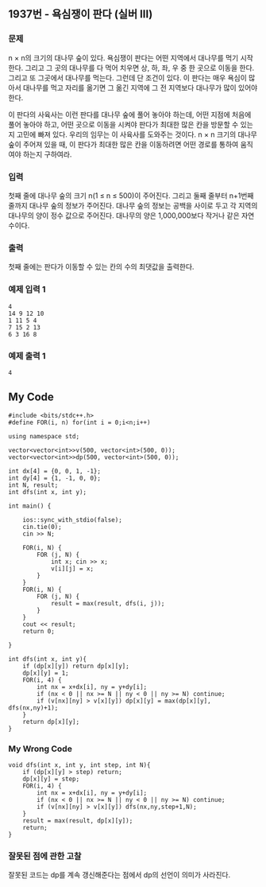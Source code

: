 ## 1937번 - 욕심쟁이 판다 (실버 III)

### 문제
n × n의 크기의 대나무 숲이 있다. 욕심쟁이 판다는 어떤 지역에서 대나무를 먹기 시작한다. 그리고 그 곳의 대나무를 다 먹어 치우면 상, 하, 좌, 우 중 한 곳으로 이동을 한다. 그리고 또 그곳에서 대나무를 먹는다. 그런데 단 조건이 있다. 이 판다는 매우 욕심이 많아서 대나무를 먹고 자리를 옮기면 그 옮긴 지역에 그 전 지역보다 대나무가 많이 있어야 한다. <br>

이 판다의 사육사는 이런 판다를 대나무 숲에 풀어 놓아야 하는데, 어떤 지점에 처음에 풀어 놓아야 하고, 어떤 곳으로 이동을 시켜야 판다가 최대한 많은 칸을 방문할 수 있는지 고민에 빠져 있다. 우리의 임무는 이 사육사를 도와주는 것이다. n × n 크기의 대나무 숲이 주어져 있을 때, 이 판다가 최대한 많은 칸을 이동하려면 어떤 경로를 통하여 움직여야 하는지 구하여라.<br>

### 입력
첫째 줄에 대나무 숲의 크기 n(1 ≤ n ≤ 500)이 주어진다. 그리고 둘째 줄부터 n+1번째 줄까지 대나무 숲의 정보가 주어진다. 대나무 숲의 정보는 공백을 사이로 두고 각 지역의 대나무의 양이 정수 값으로 주어진다. 대나무의 양은 1,000,000보다 작거나 같은 자연수이다.

### 출력
첫째 줄에는 판다가 이동할 수 있는 칸의 수의 최댓값을 출력한다.

### 예제 입력 1
```
4
14 9 12 10
1 11 5 4
7 15 2 13
6 3 16 8
```
### 예제 출력 1
```
4
```

## My Code 
```
#include <bits/stdc++.h>
#define FOR(i, n) for(int i = 0;i<n;i++)

using namespace std;

vector<vector<int>>v(500, vector<int>(500, 0));
vector<vector<int>>dp(500, vector<int>(500, 0));

int dx[4] = {0, 0, 1, -1};
int dy[4] = {1, -1, 0, 0};
int N, result;
int dfs(int x, int y);

int main() {

    ios::sync_with_stdio(false);
    cin.tie(0);
    cin >> N;

    FOR(i, N) {
        FOR (j, N) {
            int x; cin >> x;
            v[i][j] = x;
        }
    }
    FOR(i, N) {
        FOR (j, N) {
            result = max(result, dfs(i, j));
        }
    } 
    cout << result;
    return 0;
   
}

int dfs(int x, int y){
    if (dp[x][y]) return dp[x][y];
    dp[x][y] = 1;
    FOR(i, 4) {
        int nx = x+dx[i], ny = y+dy[i];
        if (nx < 0 || nx >= N || ny < 0 || ny >= N) continue;
        if (v[nx][ny] > v[x][y]) dp[x][y] = max(dp[x][y], dfs(nx,ny)+1);
    }
    return dp[x][y];
}
```

### My Wrong Code 
```
void dfs(int x, int y, int step, int N){
    if (dp[x][y] > step) return;
    dp[x][y] = step;
    FOR(i, 4) {
        int nx = x+dx[i], ny = y+dy[i];
        if (nx < 0 || nx >= N || ny < 0 || ny >= N) continue;
        if (v[nx][ny] > v[x][y]) dfs(nx,ny,step+1,N);
    }
    result = max(result, dp[x][y]);
    return;
}
```

### 잘못된 점에 관한 고찰
잘못된 코드는 dp를 계속 갱신해준다는 점에서 dp의 선언이 의미가 사라진다.
